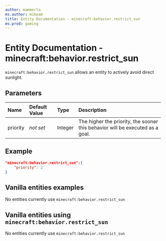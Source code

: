 ```yaml
---
author: mammerla
ms.author: mikeam
title: Entity Documentation - minecraft:behavior.restrict_sun
ms.prod: gaming
---
```


# Entity Documentation - minecraft:behavior.restrict_sun

`minecraft:behavior.restrict_sun` allows an entity to actively avoid direct sunlight.

## Parameters

|Name |Default Value  |Type  |Description  |
|:----------|:----------|:----------|:----------|
|priority|*not set*|Integer|The higher the priority, the sooner this behavior will be executed as a goal.|

## Example

```json
"minecraft:behavior.restrict_sun":{
    "priority": 2
}
```

## Vanilla entities examples

No entities currently use `minecraft:behavior.restrict_sun`

## Vanilla entities using `minecraft:behavior.restrict_sun`

No entities currently use `minecraft:behavior.restrict_sun`
